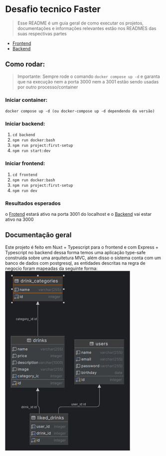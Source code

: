 # Desafio tecnico Faster

> Esse README é um guia geral de como executar os projetos, documentações e informações relevantes estão nos READMES das suas respectivas partes

- [Frontend](./frontend/README.md)
- [Backend](./backend/README.md)

## Como rodar:

> Importante: Sempre rode o comando `docker compose up -d` e garanta que na execução nem a porta 3000 nem a 3001 estão sendo usadas por outro processo/container

### Iniciar container:

``docker compose up -d (ou docker-compose up -d dependendo da versão)``

### Iniciar backend:
1. `cd backend`
2. `npm run docker:bash`
3. `npm run project:first-setup`
4. `npm run start:dev`

### Iniciar frontend:
1. `cd frontend`
2. `npm run docker:bash`
3. `npm run project:first-setup`
4. `npm run dev`

### Resultados esperados

o [Frotend](http://localhost:3001/) estará ativo na porta 3001 do localhost e o [Backend](http://localhost:3000) vai estar ativo na 3000

## Documentação geral

Este projeto é feito em Nuxt + Typescript para o frontend e com Express + Typescript no backend dessa forma temos uma aplicação type-safe construida sobre uma arquitetura MVC, além disso o sistema conta com um banco de dados com postgresql, as entidades descritas na regra de negocio foram mapeadas da seguinte forma:
<img src="./assets/db.png" width="400">